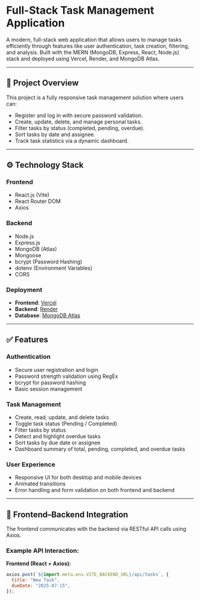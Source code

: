 # Full-Stack Task Management Application

A modern, full-stack web application that allows users to manage tasks efficiently through features like user authentication, task creation, filtering, and analysis. Built with the MERN (MongoDB, Express, React, Node.js) stack and deployed using Vercel, Render, and MongoDB Atlas.

---

## 📌 Project Overview

This project is a fully responsive task management solution where users can:

- Register and log in with secure password validation.
- Create, update, delete, and manage personal tasks.
- Filter tasks by status (completed, pending, overdue).
- Sort tasks by date and assignee.
- Track task statistics via a dynamic dashboard.

---

## ⚙️ Technology Stack

### Frontend

- React.js (Vite)
- React Router DOM
- Axios

### Backend

- Node.js
- Express.js
- MongoDB (Atlas)
- Mongoose
- bcrypt (Password Hashing)
- dotenv (Environment Variables)
- CORS

### Deployment

- **Frontend**: [Vercel](https://vercel.com/)
- **Backend**: [Render](https://render.com/)
- **Database**: [MongoDB Atlas](https://www.mongodb.com/cloud/atlas)

---

## ✅ Features

### Authentication

- Secure user registration and login
- Password strength validation using RegEx
- bcrypt for password hashing
- Basic session management 

### Task Management

- Create, read, update, and delete tasks
- Toggle task status (Pending / Completed)
- Filter tasks by status
- Detect and highlight overdue tasks
- Sort tasks by due date or assignee
- Dashboard summary of total, pending, completed, and overdue tasks

### User Experience

- Responsive UI for both desktop and mobile devices
- Animated transitions
- Error handling and form validation on both frontend and backend

---

## 🔄 Frontend–Backend Integration

The frontend communicates with the backend via RESTful API calls using Axios.

### Example API Interaction:

**Frontend (React + Axios):**

```javascript
axios.post(`${import.meta.env.VITE_BACKEND_URL}/api/tasks`, {
  title: "New Task",
  dueDate: "2025-07-15",
});
